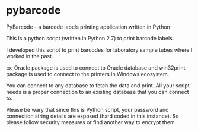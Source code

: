 # pybarcode
PyBarcode - a barcode labels printing application written in Python

This is a python script (written in Python 2.7) to print barcode labels. 

I developed this script to print barcodes for laboratory sample tubes where I worked in the past. 

cx_Oracle package is used to connect to Oracle database and win32print package is used to connect to the printers in Windows ecosystem. 

You can connect to any database to fetch the data and print. All your script needs is a proper connection to an existing database that you can connect to. 

Please be wary that since this is Python script, your password and connection string details are exposed (hard coded in this instance). So please follow security measures or find another way to encrypt them. 
